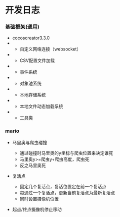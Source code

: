 # 开发日志
### 基础框架(通用)
- cocoscreator3.3.0
- - 自定义网络连接（websocket）
- - CSV配置文件加载
- - 事件系统
- - 对象池系统
- - 本地存储系统
- - 本地文件动态加载系统
- - 工具类

### mario
- 马里奥与爬虫碰撞
  - 通过碰撞时马里奥的y坐标与爬虫位置来决定谁死
  - 马里奥y>=爬虫y+爬虫高度，爬虫死
  - 反之马里奥死

- 复活点
  - 固定几个复活点，复活位置定在前一个复活点
  - 每通过一个复活点，更新当前复活点为最新复活点
  - 同时设置摄像机位置
- 起点/终点摄像机停止移动